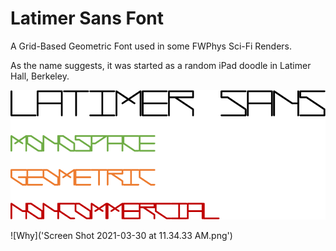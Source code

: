 # Latimer Sans Font
 A Grid-Based Geometric Font used in some FWPhys Sci-Fi Renders. 
 
 As the name suggests, it was started as a random iPad doodle in Latimer Hall, Berkeley.

![Preview](LS.png)

![Why]('Screen Shot 2021-03-30 at 11.34.33 AM.png')
